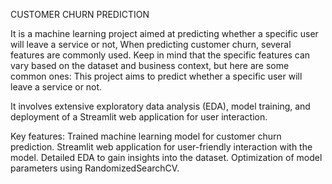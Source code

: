 CUSTOMER CHURN PREDICTION

It is a machine learning project aimed at predicting whether a specific user will leave a service or not,
When predicting customer churn, several features are commonly used. Keep in mind that the specific features can vary based on the dataset and business context, but here are some common ones:
This project aims to predict whether a specific user will leave a service or not.

It involves extensive exploratory data analysis (EDA), model training, and deployment of a Streamlit web application for user interaction.

Key features:
Trained machine learning model for customer churn prediction.
Streamlit web application for user-friendly interaction with the model.
Detailed EDA to gain insights into the dataset.
Optimization of model parameters using RandomizedSearchCV.
